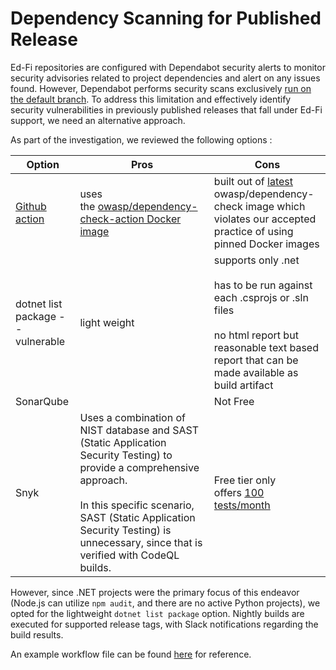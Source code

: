 # Dependency Scanning for Published Release

Ed-Fi repositories are configured with Dependabot security alerts to monitor
security advisories related to project dependencies and alert on any issues
found. However, Dependabot performs security scans exclusively [run on the
default branch](https://github.com/orgs/community/discussions/15027). To address
this limitation and effectively identify security vulnerabilities in previously
published releases that fall under Ed-Fi support, we need an alternative
approach.

As part of the investigation, we reviewed the following options :

| Option                                                                                            | Pros                                                                                                                                                                                                                                                            | Cons                                                                                                                                                                                                       |
| ------------------------------------------------------------------------------------------------- | --------------------------------------------------------------------------------------------------------------------------------------------------------------------------------------------------------------------------------------------------------------- | ---------------------------------------------------------------------------------------------------------------------------------------------------------------------------------------------------------- |
| [Github action](https://github.com/dependency-check/Dependency-Check_Action/blob/main/Dockerfile) | uses the [owasp/dependency-check-action Docker image](https://hub.docker.com/r/owasp/dependency-check-action)                                                                                                                                                   | built out of [latest](https://github.com/dependency-check/Dependency-Check_Action/blob/main/Dockerfile#L1) owasp/dependency-check image which violates our accepted practice of using pinned Docker images |
| dotnet list package --vulnerable                                                                  | light weight                                                                                                                                                                                                                                                    | supports only .net<br><br>has to be run against each .csprojs or .sln files<br><br>no html report but reasonable text based report that can be made available as build artifact                            |
| SonarQube                                                                                         |                                                                                                                                                                                                                                                                 | Not Free                                                                                                                                                                                                   |
| Snyk                                                                                              | Uses a combination of NIST database and SAST (Static Application Security Testing) to provide a comprehensive approach.<br><br>In this specific scenario, SAST (Static Application Security Testing) is unnecessary, since that is verified with CodeQL builds. | Free tier only offers [100 tests/month](https://snyk.io/product/open-source-security-management/)                                                                                                          |

However, since .NET projects were the primary focus of this endeavor (Node.js
can utilize `npm audit`, and there are no active Python projects), we opted for
the lightweight `dotnet list package` option. Nightly builds are executed for
supported release tags, with Slack notifications regarding the build results.

An example workflow file can be found
[here](https://github.com/Ed-Fi-Alliance-OSS/Ed-Fi-ODS/blob/main/.github/workflows/Security%20Vulnerability%20Check%20on%20Release%20Tags.yml)
for reference.

